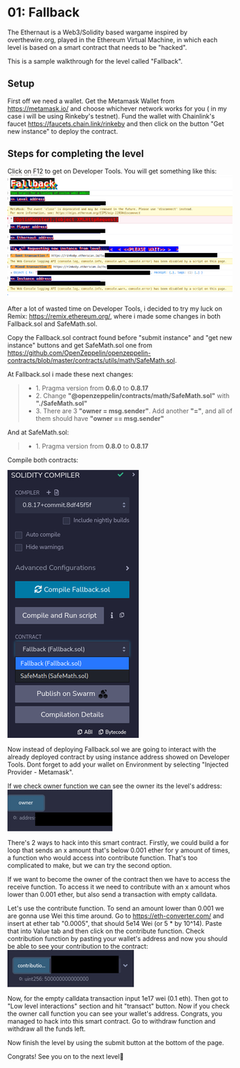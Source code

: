 # 01: Fallback

The Ethernaut is a Web3/Solidity based wargame inspired by overthewire.org, played in the Ethereum Virtual Machine, in which each level is based on a smart contract that needs to be "hacked".

This is a sample walkthrough for the level called "Fallback".

## Setup

First off we need a wallet. Get the Metamask Wallet from https://metamask.io/ and choose whichever network works for you ( in my case i will be using Rinkeby's testnet).
Fund the wallet with Chainlink's faucet https://faucets.chain.link/rinkeby and then click on the button "Get new instance" to deploy the contract.

## Steps for completing the level
Click on F12 to get on Developer Tools. You will get something like this:
<img src="./images/image1.png">

After a lot of wasted time on Developer Tools, i decided to try my luck on Remix: https://remix.ethereum.org/, where i made some changes in both Fallback.sol and SafeMath.sol. 

Copy the Fallback.sol contract found before "submit instance" and "get new instance" buttons and get SafeMath.sol one from https://github.com/OpenZeppelin/openzeppelin-contracts/blob/master/contracts/utils/math/SafeMath.sol.

At Fallback.sol i made these next changes:
>- <value> 1. Pragma version from **0.6.0** to **0.8.17**
>- <value> 2. Change **"@openzeppelin/contracts/math/SafeMath.sol"** with **"./SafeMath.sol"**
>- <value> 3. There are 3 **"owner = msg.sender"**. Add another **"="**, and all of them should have **"owner == msg.sender"**

And at SafeMath.sol:
>- <value> 1. Pragma version from **0.8.0** to **0.8.17**

Compile both contracts:

<img src="./images/image2.png">

Now instead of deploying Fallback.sol we are going to interact with the already deployed contract by using instance address showed on Developer Tools. Dont forget to add your wallet on Environment by selecting "Injected Provider - Metamask".

If we check owner function we can see the owner its the level's address:
<img src="./images/image3.png">

There's 2 ways to hack into this smart contract. Firstly, we could build a for loop that sends an x amount that's below 0.001 ether for y amount of times, a function who would access into contribute function. That's too complicated to make, but we can try the second option.

If we want to become the owner of the contract then we have to access the receive function. To access it we need to contribute with an x amount whos lower than 0.001 ether, but also send a transaction with empty calldata. 

Let's use the contribute function. To send an amount lower than 0.001 we are gonna use Wei this time around. Go to https://eth-converter.com/ and insert at ether tab "0.0005", that should 5e14 Wei (or 5 * by 10^14). Paste that into Value tab and then click on the contribute function. Check contribution function by pasting your wallet's address and now you should be able to see your contribution to the contract:
<img src="./images/image4.png">

Now, for the empty calldata transaction input 1e17 wei (0.1 eth). Then got to "Low level interactions" section and hit "transact" button. Now if you check the owner call function you can see your wallet's address. Congrats, you managed to hack into this smart contract. Go to withdraw function and withdraw all the funds left.  

Now finish the level by using the submit button at the bottom of the page.

Congrats! See you on to the next level:wave:
